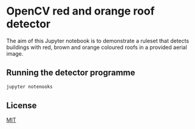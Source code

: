 # OpenCV red and orange roof detector

The aim of this Jupyter notebook is to demonstrate a ruleset that detects buildings with red, brown and orange coloured roofs in a provided aerial image.

## Running the detector programme
 
```bash
jupyter notenooks  
```
## License
[MIT](https://choosealicense.com/licenses/mit/)
